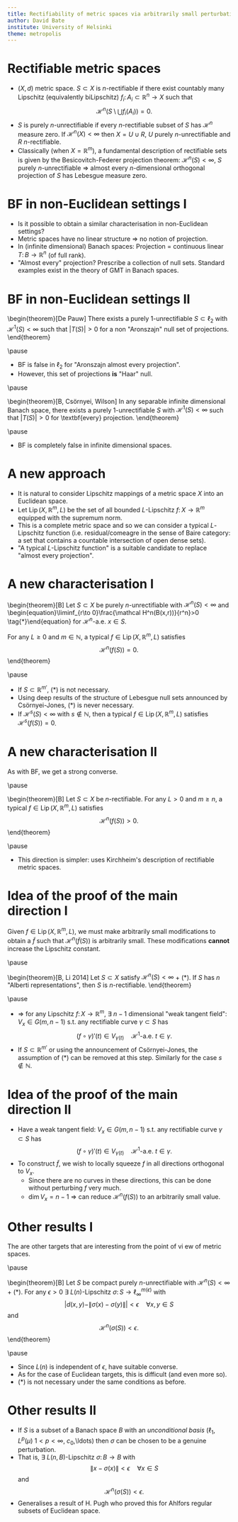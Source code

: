 ```yaml
---
title: Rectifiability of metric spaces via arbitrarily small perturbations
author: David Bate
institute: University of Helsinki
theme: metropolis
---
```


# Rectifiable metric spaces
*   $(X,d)$ metric space.  $S\subset X$ is $n$-rectifiable if there exist countably many Lipschitz (equivalently biLipschitz) $f_i\colon A_i \subset \mathbb R^n \to X$ such that
$$\mathcal H^n(S\setminus \bigcup f_i(A_i))=0.$$
*   $S$ is purely $n$-unrectifiable if every $n$-rectifiable subset of $S$ has $\mathcal H^n$ measure zero.  If $\mathcal H^n(X)<\infty$ then $X= U \cup R$, $U$ purely $n$-unrectifiable and $R$ $n$-rectifiable.
*   Classically (when $X=\mathbb R^m$), a fundamental description of rectifiable sets is given by the Besicovitch-Federer projection theorem: $\mathcal H^n(S)<\infty$, $S$ purely $n$-unrectifiable $\Rightarrow$ almost every $n$-dimensional orthogonal projection of $S$ has Lebesgue measure zero.

# BF in non-Euclidean settings I
*   Is it possible to obtain a similar characterisation in non-Euclidean settings?
*   Metric spaces have no linear structure $\Rightarrow$ no notion of projection.
*   In (infinite dimensional) Banach spaces: Projection = continuous linear $T \colon B \to \mathbb R^n$ (of full rank).
*   "Almost every" projection? Prescribe a collection of null sets.  Standard examples exist in the theory of GMT in Banach spaces.

# BF in non-Euclidean settings II
\begin{theorem}[De Pauw]
There exists a purely 1-unrectifiable $S\subset \ell_2$ with $\mathcal H^1(S)<\infty$ such that $|T(S)|>0$ for a non "Aronszajn" null set of projections.
\end{theorem}

\pause

*   BF is false in $\ell_2$ for "Aronszajn almost every projection".
*   However, this set of projections **is** "Haar" null.

\pause

\begin{theorem}[B, Csörnyei, Wilson]
In any separable infinite dimensional Banach space, there exists a purely 1-unrectifiable $S$ with $\mathcal H^1(S)<\infty$ such that $|T(S)|>0$ for \textbf{every} projection.
\end{theorem}

\pause

*   BF is completely false in infinite dimensional spaces.

# A new approach
*   It is natural to consider Lipschitz mappings of a metric space $X$ into an Euclidean space.
*   Let $\operatorname{Lip}(X,\mathbb R^m, L)$ be the set of all bounded $L$-Lipschitz $f\colon X \to \mathbb R^m$ equipped with the supremum norm.
*   This is a complete metric space and so we can consider a typical $L$-Lipschitz function (i.e. residual/comeagre in the sense of Baire category: a set that contains a countable intersection of open dense sets).
*   "A typical $L$-Lipschitz function" is a suitable candidate to replace "almost every projection".

# A new characterisation I

\begin{theorem}[B]
  Let $S\subset X$ be purely $n$-unrectifiable with $\mathcal H^n(S)<\infty$ and
  \begin{equation}\liminf_{r\to 0}\frac{\mathcal H^n(B(x,r))}{r^n}>0 \tag{$*$}\end{equation}
  for $\mathcal H^n$-a.e. $x\in S$.

  For any $L\geq 0$ and $m\in\mathbb N$, a typical $f \in \operatorname{Lip}(X,\mathbb R^m,L)$ satisfies
  $$\mathcal H^n(f(S))=0.$$
\end{theorem}

\pause

*   If $S\subset \mathbb R^{m'}$, $(*)$ is not necessary.
*   Using deep results of the structure of Lebesgue null sets announced by Csörnyei-Jones, $(*)$ is never necessary.
*   If $\mathcal H^s(S)<\infty$ with $s\not\in \mathbb N$, then a typical $f\in \operatorname{Lip}(X,\mathbb R^m,L)$ satisfies $\mathcal H^s(f(S))=0$.

# A new characterisation II
As with BF, we get a strong converse.

\pause

\begin{theorem}[B]
  Let $S\subset X$ be $n$-rectifiable.
  For any $L > 0$ and $m\geq n$, a typical $f \in \operatorname{Lip}(X,\mathbb R^m,L)$ satisfies
  $$\mathcal H^n(f(S))>0.$$
\end{theorem}

\pause

*   This direction is simpler: uses Kirchheim's description of rectifiable metric spaces.

# Idea of the proof of the main direction I
Given $f\in \operatorname{Lip}(X,\mathbb R^m, L)$, we must make arbitrarily small modifications to obtain a $\tilde f$ such that $\mathcal H^n(\tilde f(S))$ is arbitrarily small.  These modifications **cannot** increase the Lipschitz constant.

\pause

\begin{theorem}[B, Li 2014]
Let $S \subset X$ satisfy $\mathcal H^n(S)<\infty$ + $(*)$.
If $S$ has $n$ "Alberti representations", then $S$ is $n$-rectifiable.
\end{theorem}

\pause

*   $\Rightarrow$ for any Lipschitz $f\colon X \to \mathbb R^m$, $\exists$ $n-1$ dimensional "weak tangent field": $V_x \in G(m,n-1)$ s.t. any rectifiable curve $\gamma \subset S$ has
$$(f\circ \gamma)'(t) \in V_{\gamma(t)} \quad \mathcal H^1\text{-a.e. } t\in \gamma.$$
*   If $S\subset \mathbb R^{m'}$ or using the announcement of Csörnyei-Jones, the assumption of $(*)$ can be removed at this step.  Similarly for the case $s\not\in \mathbb N$.

# Idea of the proof of the main direction II

*   Have a weak tangent field: $V_x \in G(m,n-1)$ s.t. any rectifiable curve $\gamma \subset S$ has
$$(f\circ \gamma)'(t) \in V_{\gamma(t)} \quad \mathcal H^1\text{-a.e. } t\in \gamma.$$
*   To construct $\tilde f$, we wish to locally squeeze $f$ in all directions orthogonal to $V_x$.
    -   Since there are no curves in these directions, this can be done without perturbing $f$ very much.
    -   $\dim V_x= n-1$ $\Rightarrow$ can reduce $\mathcal H^n(f(S))$ to an arbitrarily small value.


# Other results I
The are other targets that are interesting from the point of vi
ew of metric spaces.

\pause

\begin{theorem}[B]
Let $S$ be compact purely $n$-unrectifiable with $\mathcal H^n(S)<\infty$ + $(*)$.
For any $\epsilon>0$ $\exists$ $L(n)$-Lipschitz $\sigma \colon S \to \ell_\infty^{m(\epsilon)}$ with
$$|d(x,y)- \|\sigma(x)-\sigma(y)\||<\epsilon \quad \forall x,y\in S$$
and
$$\mathcal H^n(\sigma(S))<\epsilon.$$
\end{theorem}

\pause

*   Since $L(n)$ is independent of $\epsilon$, have suitable converse.
*   As for the case of Euclidean targets, this is difficult (and even more so).
*   $(*)$ is not necessary under the same conditions as before.  

# Other results II

*   If $S$ is a subset of a Banach space $B$ with an _unconditional basis_ ($\ell_1$, $L^p(\mu)$ $1<p<\infty$, $c_0$,\ldots) then $\sigma$ can be chosen to be a genuine perturbation.
*   That is, $\exists$ $L(n,B)$-Lipschitz $\sigma \colon B \to B$ with
$$\|x - \sigma(x)\|<\epsilon \quad \forall x\in S$$
and
$$\mathcal H^n(\sigma(S))<\epsilon.$$
*   Generalises a result of H. Pugh who proved this for Ahlfors regular subsets of Euclidean space.
